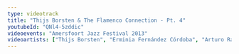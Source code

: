 ```yaml
---
type: videotrack
title: "Thijs Borsten & The Flamenco Connection - Pt. 4"
youtubeId: "QNl4-5zddic"
videoevents: "Amersfoort Jazz Festival 2013"
videoartists: ["Thijs Borsten", "Erminia Fernández Córdoba", "Arturo Ramón"]
---
```


